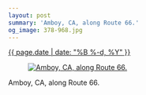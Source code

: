 ```yaml
---
layout: post
summary: 'Amboy, CA, along Route 66.'
og_image: 378-968.jpg
---
```


<p>
 <time>
  <a href="/378">
   {{ page.date | date: "%B %-d, %Y" }}
  </a>
 </time>
 <a href="/378">
  <figure data-taken="10/23/2014">
   <img alt="Amboy, CA, along Route 66." sizes="(min-width: 700px) 50vw, calc(100vw - 2rem)" src="{{ site.assets_url }}/378-484.jpg" srcset="{{ site.assets_url }}/378-968.jpg 968w, {{ site.assets_url }}/378-726.jpg 726w, {{ site.assets_url }}/378-484.jpg 484w, {{ site.assets_url }}/378-242.jpg 242w"/>
  </figure>
 </a>
 <span>
  Amboy, CA, along Route 66.
 </span>
</p>
